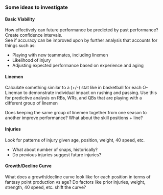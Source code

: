 ### Some ideas to investigate

#### Basic Viability

How effectively can future performance be predicted by past performance?  Create confidence intervals.  
See if accuracy can be improved upon by further analysis that accounts for things such as:
- Playing with new teammates, including linemen
- Likelihood of injury
- Adjusting expected performance based on experience and aging

#### Linemen

Calculate something similar to a (+/-) stat like in basketball for each O-Lineman to demonstrate individual impact on rushing and passing.
Use this for predictive analysis on RBs, WRs, and QBs that are playing with a different group of linemen

Does keeping the same group of linemen together from one season to another improve performance?  What about the skill positions + line?

#### Injuries

Look for patterns of injury given age, position, weight, 40 speed, etc.
- What about number of snaps, historically?
- Do previous injuries suggest future injuries?

#### Growth/Decline Curve

What does a growth/decline curve look like for each position in terms of fantasy point production vs age?
Do factors like prior injuries, weight, strength, 40 speed, etc. shift the curve?
